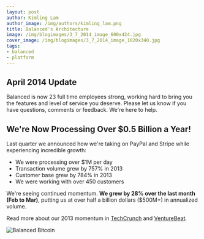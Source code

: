 ```yaml
---
layout: post
author: Kimling Lam
author_image: /img/authors/kimling_lam.png
title: Balanced's Architecture
image: /img/blogimages/3_7_2014_image_600x424.jpg
cover_image: /img/blogimages/3_7_2014_image_1020x340.jpg
tags:
- balanced
- platform
---
```


## April 2014 Update

Balanced is now 23 full time employees strong, working hard to bring you the features and level of service you deserve. Please let us know if you have questions, comments or feedback. We're here to help. 

## We're Now Processing Over $0.5 Billion a Year!
Last quarter we announced how we're taking on PayPal and Stripe while experiencing incredible growth:
- We were processing over $1M per day 
- Transaction volume grew by 757% in 2013
- Customer base grew by 784% in 2013
- We were working with over 450 customers

We're seeing continued momentum. **We grew by 28% over the last month (Feb to Mar)**, putting us at over half a billion dollars ($500M+) in annualized volume. 

Read more about our 2013 momentum in [TechCrunch](http://techcrunch.com/2014/01/16/balanced/) and [VentureBeat](http://venturebeat.com/2014/01/09/payments-underdog-balanced-challenges-paypal-and-stripe-with-new-pricing-model-and-momentum/).

![Balanced Bitcoin](http://i.imgur.com/VrMilSz.jpg)

